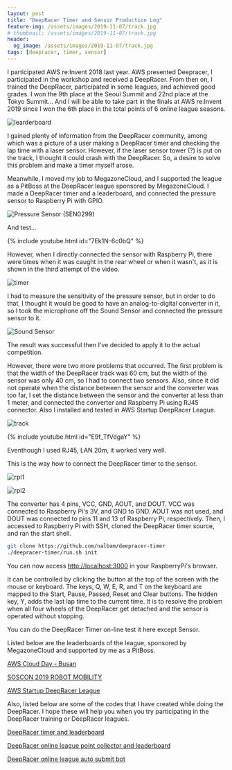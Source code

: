 ```yaml
---
layout: post
title: "DeepRacer Timer and Sensor Production Log"
feature-img: /assets/images/2019-11-07/track.jpg
# thumbnail: /assets/images/2019-11-07/track.jpg
header:
  og_image: /assets/images/2019-11-07/track.jpg
tags: [deepracer, timer, sensor]
---
```


I participated AWS re:Invent 2018 last year. AWS presented Deepracer, I participated in the workshop and received a DeepRacer. From then on, I trained the DeepRacer, participated in some leagues, and achieved good grades. I won the 9th place at the Seoul Summit and 22nd place at the Tokyo Summit... And I will be able to take part in the finals at AWS re:Invent 2019 since I won the 6th place in the total points of 6 online league seasons.

![learderboard](/assets/images/2019-11-07/learderboard.png)

I gained plenty of information from the DeepRacer community, among which was a picture of a user making a DeepRacer timer and checking the lap time with a laser sensor. However, if the laser sensor tower (?) is put on the track, I thought it could crash with the DeepRacer. So, a desire to solve this problem and make a timer myself arose.

Meanwhile, I moved my job to MegazoneCloud, and I supported the league as a PitBoss at the DeepRacer league sponsored by MegazoneCloud. I made a DeepRacer timer and a leaderboard, and connected the pressure sensor to Raspberry Pi with GPIO.

![Pressure Sensor (SEN0299)](/assets/images/2019-11-07/pressure-sensor.png)

And test...

{% include youtube.html id="7Ek1N-6c0bQ" %}

However, when I directly connected the sensor with Raspberry Pi, there were times when it was caught in the rear wheel or when it wasn't, as it is shown in the third attempt of the video.

![timer](/assets/images/2019-11-07/timer.png)

I had to measure the sensitivity of the pressure sensor, but in order to do that, I thought it would be good to have an analog-to-digital converter in it, so I took the microphone off the Sound Sensor and connected the pressure sensor to it.

![Sound Sensor](/assets/images/2019-11-07/sound-sensor.jpg)

The result was successful then I've decided to apply it to the actual competition.

However, there were two more problems that occurred. The first problem is that the width of the DeepRacer track was 60 cm, but the width of the sensor was only 40 cm, so I had to connect two sensors. Also, since it did not operate when the distance between the sensor and the converter was too far, I set the distance between the sensor and the converter at less than 1 meter, and connected the converter and Raspberry Pi using RJ45 connector. Also I installed and tested in AWS Startup DeepRacer League.

![track](/assets/images/2019-11-07/track.jpg)

{% include youtube.html id="E9f_TfVdgaY" %}

Eventhough I used RJ45, LAN 20m, it worked very well.

This is the way how to connect the DeepRacer timer to the sensor.

![rpi1](/assets/images/2019-11-07/rpi1.jpg)

![rpi2](/assets/images/2019-11-07/rpi2.jpg)

The converter has 4 pins, VCC, GND, AOUT, and DOUT. VCC was connected to Raspberry Pi's 3V, and GND to GND. AOUT was not used, and DOUT was connected to pins 11 and 13 of Raspberry Pi, respectively. Then, I accessed to Raspberry Pi with SSH, cloned the DeepRacer timer source, and ran the start shell.

```bash
git clone https://github.com/nalbam/deepracer-timer
./deepracer-timer/run.sh init
```

You can now access [http://localhost:3000](http://localhost:3000) in your RaspberryPi's browser.

It can be controlled by clicking the button at the top of the screen with the mouse or keyboard. The keys, Q, W, E, R, and T on the keyboard are mapped to the Start, Pause, Passed, Reset and Clear buttons. The hidden key, Y, adds the last lap time to the current time. It is to resolve the problem when all four wheels of the DeepRacer get detached and the sensor is operated without stopping.

You can do the DeepRacer Timer on-line test it here except Sensor.

Listed below are the leaderboards of the league, sponsored by MegazoneCloud and supported by me as a PitBoss.

[AWS Cloud Day - Busan](https://dracer.io/league/busan-1909)

[SOSCON 2019 ROBOT MOBILITY](https://dracer.io/league/soscon-2019)

[AWS Startup DeepRacer League](https://dracer.io/league/startup-2019)

Also, listed below are some of the codes that I have created while doing the DeepRacer. I hope these will help you when you try participating in the DeepRacer training or DeepRacer leagues.

[DeepRacer timer and leaderboard](https://github.com/nalbam/deepracer-timer)

[DeepRacer online league point collector and leaderboard](https://github.com/nalbam/deepracer-league)

[DeepRacer online league auto submit bot](https://github.com/nalbam/deepracer-submit)
